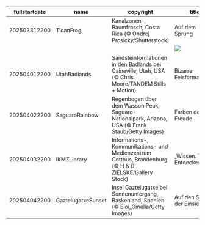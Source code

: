 |fullstartdate|name|copyright|title|image|
|--|--|--|--|--|
202503312200|TicanFrog|Kanalzonen-Baumfrosch, Costa Rica (© Ondrej Prosicky/Shutterstock)|Auf dem Sprung|![](/de-DE/2025/04/202503312200TicanFrog.jpg)|
||||![](/de-DE/2025/04/.jpg)|
202504012200|UtahBadlands|Sandsteinformationen in den Badlands bei Caineville, Utah, USA (© Chris Moore/TANDEM Stills + Motion)|Bizarre Felsformationen|![](/de-DE/2025/04/202504012200UtahBadlands.jpg)|
202504022200|SaguaroRainbow|Regenbogen über dem Wasson Peak, Saguaro-Nationalpark, Arizona, USA (© Frank Staub/Getty Images)|Farben der Freude|![](/de-DE/2025/04/202504022200SaguaroRainbow.jpg)|
202504032200|IKMZLibrary|Informations-, Kommunikations- und Medienzentrum Cottbus, Brandenburg (© H & D ZIELSKE/Gallery Stock)|„Wissen. Teilen. Entdecken.“|![](/de-DE/2025/04/202504032200IKMZLibrary.jpg)|
202504042200|GaztelugatxeSunset|Insel Gaztelugatxe bei Sonnenuntergang, Baskenland, Spanien (© Eloi_Omella/Getty Images)|Auf den Spuren der Einsiedler|![](/de-DE/2025/04/202504042200GaztelugatxeSunset.jpg)|
